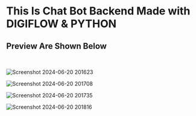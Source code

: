 # This Is Chat Bot Backend Made with DIGIFLOW & PYTHON 

## Preview Are Shown Below

<br/>

![Screenshot 2024-06-20 201623](https://github.com/kunal-umap/Khana_Chat_Bot/assets/80446986/8f752bbc-8500-4cdb-8922-5ead853dd664)

![Screenshot 2024-06-20 201708](https://github.com/kunal-umap/Khana_Chat_Bot/assets/80446986/1f206875-0a9d-49bb-836e-63d193345546)

![Screenshot 2024-06-20 201735](https://github.com/kunal-umap/Khana_Chat_Bot/assets/80446986/3f39d363-3d49-471a-a6c3-def165db335c)

![Screenshot 2024-06-20 201816](https://github.com/kunal-umap/Khana_Chat_Bot/assets/80446986/f316cc82-25a1-4527-8cef-6ff2a21fe9de)


